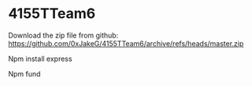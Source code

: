 # 4155TTeam6

Download the zip file from github: https://github.com/0xJakeG/4155TTeam6/archive/refs/heads/master.zip

Npm install express

Npm fund
